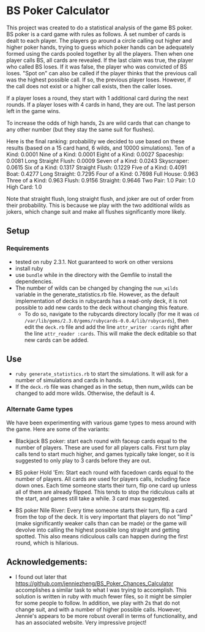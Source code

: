 # BS Poker Calculator

This project was created to do a statistical analysis of the game BS poker. BS poker is a card game with rules as follows. A set number of cards is dealt to each player. The players go around a circle calling out higher and higher poker hands, trying to guess which poker hands can be adequately formed using the cards pooled together by all the players. Then when one player calls BS, all cards are revealed. If the last claim was true, the player who called BS loses. If it was false, the player who was convicted of BS loses. "Spot on" can also be called if the player thinks that the previous call was the highest possible call. If so, the previous player loses. However, if the call does not exist or a higher call exists, then the caller loses.

If a player loses a round, they start with 1 additional card during the next rounds. If a player loses with 4 cards in hand, they are out. The last person left in the game wins.

To increase the odds of high hands, 2s are wild cards that can change to any other number (but they stay the same suit for flushes).

Here is the final ranking: probability we decided to use based on these results (based on a 15 card hand, 6 wilds, and 10000 simulations). 
Ten of a Kind: 0.0001
Nine of a Kind: 0.0001
Eight of a Kind: 0.0027
Spaceship: 0.0081
Long Straight Flush: 0.0009
Seven of a Kind: 0.0243
Skyscraper: 0.0615
Six of a Kind: 0.1317
Straight Flush: 0.1229
Five of a Kind: 0.4091
Boat: 0.4277
Long Straight: 0.7295
Four of a Kind: 0.7698
Full House: 0.963
Three of a Kind: 0.963
Flush: 0.9156
Straight: 0.9646
Two Pair: 1.0
Pair: 1.0
High Card: 1.0

Note that straight flush, long straight flush, and joker are out of order from their probability. This is because we play with the two additional wilds as jokers, which change suit and make all flushes significantly more likely. 

## Setup

### Requirements

* tested on ruby 2.3.1. Not guaranteed to work on other versions
* install ruby
* use `bundle` while in the directory with the Gemfile to install the dependencies.
* The number of wilds can be changed by changing the `num_wilds` variable in the generate_statistics.rb file. However, as the default implementation of decks in rubycards has a read-only deck, it is not possible to add new cards to the deck without changing this feature. 
    * To do so, navigate to the rubycards directory locally (for me it was `cd /var/lib/gems/2.3.0/gems/rubycards-0.0.4/lib/rubycards`), then edit the `deck.rb` file and add the line `attr_writer :cards` right after the line `attr_reader :cards`. This will make the deck editable so that new cards can be added.

## Use

* `ruby generate_statistics.rb` to start the simulations. It will ask for a number of simulations and cards in hands.
* If the `deck.rb` file was changed as in the setup, then num_wilds can be changed to add more wilds. Otherwise, the default is 4.

### Alternate Game types

We have been experimenting with various game types to mess around with the game. Here are some of the variants:

* Blackjack BS poker: start each round with faceup cards equal to the number of players. These are used for all players calls. First turn play calls tend to start much higher, and games typically take longer, so it is suggested to only play to 3 cards before they are out.

* BS poker Hold 'Em: Start each round with facedown cards equal to the number of players. All cards are used for players calls, including face down ones. Each time someone starts their turn, flip one card up unless all of them are already flipped. This tends to stop the ridiculous calls at the start, and games still take a while. 3 card max suggested.

* BS poker Nile River: Every time someone starts their turn, flip a card from the top of the deck. It is very important that players do not "limp" (make significantly weaker calls than can be made) or the game will devolve into calling the highest possible long straight and getting spotted. This also means ridiculous calls can happen during the first round, which is hilarious.

## Acknowledgements:
* I found out later that <https://github.com/jenniezheng/BS_Poker_Chances_Calculator> accomplishes a similar task to what I was trying to accomplish. This solution is written in ruby with much fewer files, so it might be simpler for some people to follow. In addition, we play with 2s that do not change suit, and with a number of higher possible calls. However, Jennie's appears to be more robust overall in terms of functionality, and has an associated website. Very impressive project!